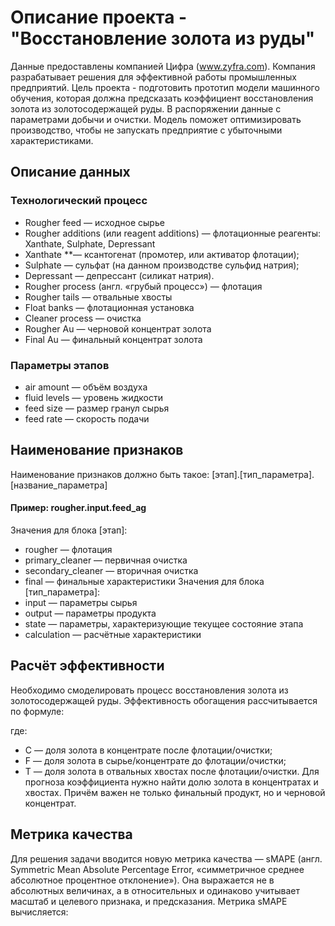 # Описание проекта - "Восстановление золота из руды"

Данные предоставлены компанией Цифра (www.zyfra.com). Компания разрабатывает решения для эффективной работы промышленных предприятий.
Цель проекта - подготовить прототип модели машинного обучения, которая должна предсказать коэффициент восстановления золота из золотосодержащей руды. В распоряжении данные с параметрами добычи и очистки. Модель поможет оптимизировать производство, чтобы не запускать предприятие с убыточными характеристиками.


## Описание данных

### Технологический процесс
- Rougher feed — исходное сырье
- Rougher additions (или reagent additions) — флотационные реагенты: Xanthate, Sulphate, Depressant
- Xanthate **— ксантогенат (промотер, или активатор флотации);
- Sulphate — сульфат (на данном производстве сульфид натрия);
- Depressant — депрессант (силикат натрия).
- Rougher process (англ. «грубый процесс») — флотация
- Rougher tails — отвальные хвосты
- Float banks — флотационная установка
- Cleaner process — очистка
- Rougher Au — черновой концентрат золота
- Final Au — финальный концентрат золота

### Параметры этапов
- air amount — объём воздуха
- fluid levels — уровень жидкости
- feed size — размер гранул сырья
- feed rate — скорость подачи


## Наименование признаков
Наименование признаков должно быть такое:
[этап].[тип_параметра].[название_параметра]
#### Пример: rougher.input.feed_ag
Значения для блока [этап]:
- rougher — флотация
- primary_cleaner — первичная очистка
- secondary_cleaner — вторичная очистка
- final — финальные характеристики
Значения для блока [тип_параметра]:
- input — параметры сырья
- output — параметры продукта
- state — параметры, характеризующие текущее состояние этапа
- calculation — расчётные характеристики


## Расчёт эффективности
Необходимо смоделировать процесс восстановления золота из золотосодержащей руды.
Эффективность обогащения рассчитывается по формуле:


где:
- C — доля золота в концентрате после флотации/очистки;
- F — доля золота в сырье/концентрате до флотации/очистки;
- T — доля золота в отвальных хвостах после флотации/очистки.
Для прогноза коэффициента нужно найти долю золота в концентратах и хвостах. Причём важен не только финальный продукт, но и черновой концентрат.


## Метрика качества
Для решения задачи вводится новую метрика качества — sMAPE (англ. Symmetric Mean Absolute Percentage Error, «симметричное среднее абсолютное процентное отклонение»).
Она выражается не в абсолютных величинах, а в относительных и одинаково учитывает масштаб и целевого признака, и предсказания.
Метрика sMAPE вычисляется:
